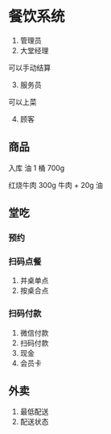 # 餐饮系统

1. 管理员
2. 大堂经理

可以手动结算

3. 服务员

可以上菜

4. 顾客

## 商品

入库 油  1 桶  700g


红烧牛肉 300g 牛肉 + 20g 油

## 堂吃

### 预约

### 扫码点餐

1. 并桌单点
2. 按桌合点

### 扫码付款

1. 微信付款
2. 扫码付款
3. 现金
4. 会员卡

## 外卖

1. 最低配送
2. 配送状态